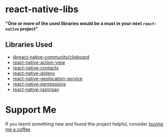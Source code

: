 # react-native-libs

**"One or more of the used libraries would be a must in your next `react-native` project"**

## Libraries Used

-   [@react-native-community/clipboard](https://www.npmjs.com/package/@react-native-community/clipboard)
-   [react-native-action-view](https://www.npmjs.com/package/react-native-action-view)
-   [react-native-contacts](https://www.npmjs.com/package/react-native-contacts)
-   [react-native-dotenv](https://www.npmjs.com/package/react-native-dotenv)
-   [react-native-geolocation-service](https://www.npmjs.com/package/react-native-geolocation-service)
-   [react-native-permissions](https://www.npmjs.com/package/react-native-permissions)
-   [react-native-razorpay](https://www.npmjs.com/package/react-native-razorpay)

# Support Me

If you learnt something new and found this project helpful, consider [buying me a coffee](https://www.buymeacoffee.com/nish1896)
